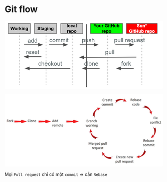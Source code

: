 # Git flow

![Hình ảnh mẫu](./img/GitFlow.png)

![Hình ảnh mẫu](./img/GitFlow2.png)

Mọi `Pull request` chỉ có một `commit` => cần `Rebase`